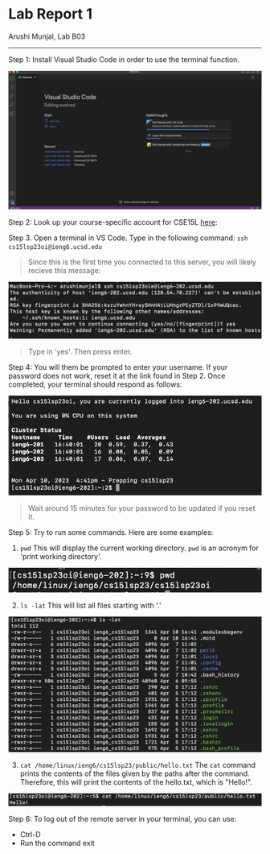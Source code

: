 # Lab Report 1
Arushi Munjal, Lab B03

---

Step 1: Install Visual Studio Code in order to use the terminal function.

![Image](installl-vs-code.png)

Step 2: Look up your course-specific account for CSE15L [here](https://sdacs.ucsd.edu/~icc/index.php):

Step 3. Open a terminal in VS Code. Type in the following command: `ssh cs15lsp23oi@ieng6.ucsd.edu`

> Since this is the first time you connected to this server, you will likely recieve this message:

![Image](authenticity-of-host.png)

> Type in 'yes'. Then press enter.

Step 4: You will them be prompted to enter your username. If your password does not work, reset it at the link found in Step 2. Once completed, your terminal should respond as follows:

![Image](correct-output.png)

> Wait around 15 minutes for your password to be updated if you reset it.

Step 5: Try to run some commands. Here are some examples:

1. `pwd` This will display the current working directory. `pwd` is an acronym for 'print working directory'.

![Image](pwd.png)

2. `ls -lat` This will list all files starting with '.'

![Image](ls%20-lat.png)

3. `cat /home/linux/ieng6/cs15lsp23/public/hello.txt` The `cat` command prints the contents of the files given by the paths after the command. Therefore, this will print the contents of the hello.txt, which is "Hello!".

![Image](cat.png)


Step 6: To log out of the remote server in your terminal, you can use:

- Ctrl-D
- Run the command exit
